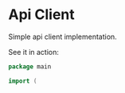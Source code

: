 Api Client
================================
Simple api client implementation.

See it in action:

```go
package main

import (

```